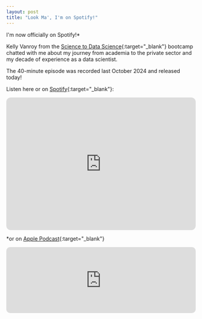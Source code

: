 ```yaml
---
layout: post
title: "Look Ma', I'm on Spotify!"
---
```


<script data-name="BMC-Widget" data-cfasync="false" src="https://cdnjs.buymeacoffee.com/1.0.0/widget.prod.min.js" data-id="zurdo" data-description="Support me on Buy me a coffee!" data-message="Buy me a slice of pizza! 🍕" data-color="#40DCA5" data-position="Right" data-x_margin="18" data-y_margin="18"></script>

I'm now officially on Spotify!\*

Kelly Vanroy from the [Science to Data Science](https://www.s2ds.org/){:target="_blank"} bootcamp chatted with me about my journey
from academia to the private sector and my decade of experience as a data scientist.

The 40-minute episode was recorded last October 2024 and released today!

Listen here or on [Spotify](https://open.spotify.com/episode/0UIcxAybdvxPbIzqNV5sfJ?si=4f74bc00690a4431){:target="_blank"}:

<iframe style="border-radius:12px" src="https://open.spotify.com/embed/episode/0UIcxAybdvxPbIzqNV5sfJ?utm_source=generator" width="100%" height="352" frameBorder="0" allowfullscreen="" allow="autoplay; clipboard-write; encrypted-media; fullscreen; picture-in-picture" loading="lazy"></iframe>

\*or on [Apple Podcast](https://podcasts.apple.com/us/podcast/ep-22-eyal-kazin-lead-data-scientist-at-zimmer-biomet/id1744017931?i=1000699792031){:target="_blank"}

<iframe allow="autoplay *; encrypted-media *; fullscreen *; clipboard-write" frameborder="0" height="175" style="width:100%;max-width:660px;overflow:hidden;border-radius:10px;" sandbox="allow-forms allow-popups allow-same-origin allow-scripts allow-storage-access-by-user-activation allow-top-navigation-by-user-activation" src="https://embed.podcasts.apple.com/us/podcast/ep-22-eyal-kazin-lead-data-scientist-at-zimmer-biomet/id1744017931?i=1000699792031"></iframe>